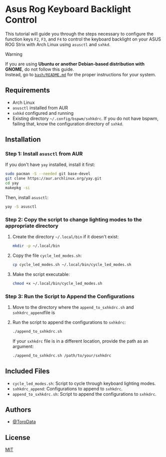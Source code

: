 # Asus Rog Keyboard Backlight Control

This tutorial will guide you through the steps necessary to configure the function keys `F2`, `F3`, and `F4` to control the keyboard backlight on your ASUS ROG Strix with Arch Linux using `asusctl` and `sxhkd`.

> [!WARNING]  
> If you are using **Ubuntu or another Debian-based distribution with GNOME**, do not follow this guide.  
> Instead, go to [`bash/README.md`](./bash/README.md) for the proper instructions for your system.

## Requirements

- Arch Linux
- `asusctl` installed from AUR
- `sxhkd` configured and running
- Existing directory `~/.config/bspwm/sxhkdrc`. If you do not have bspwm, failing that, know the configuration directory of `sxhkd`.

## Installation

### Step 1: Install `asusctl` from AUR

If you don't have `yay` installed, install it first:

```bash
sudo pacman -S --needed git base-devel
git clone https://aur.archlinux.org/yay.git
cd yay
makepkg -si
```

Then, install `asusctl`:

```bash
yay -S asusctl
```

### Step 2: Copy the script to change lighting modes to the appropriate directory

1. Create the directory `~/.local/bin` if it doesn't exist:

   ```bash
   mkdir -p ~/.local/bin
   ```

2. Copy the file `cycle_led_modes.sh`:

   ```bash
   cp cycle_led_modes.sh ~/.local/bin/cycle_led_modes.sh
   ```

3. Make the script executable:

   ```bash
   chmod +x ~/.local/bin/cycle_led_modes.sh
   ```

### Step 3: Run the Script to Append the Configurations

1. Move to the directory where the `append_to_sxhkdrc.sh` and `sxhkdrc_append`file is

2. Run the script to append the configurations to `sxhkdrc`:

   ```bash
   ./append_to_sxhkdrc.sh
   ```

   If your `sxhkdrc` file is in a different location, provide the path as an argument:

   ```bash
   ./append_to_sxhkdrc.sh /path/to/your/sxhkdrc
   ```

## Included Files

- `cycle_led_modes.sh`: Script to cycle through keyboard lighting modes.
- `sxhkdrc_append`: Configurations to append to `sxhkdrc`.
- `append_to_sxhkdrc.sh`: Script to append the configurations to `sxhkdrc`.

## Authors

- [@ToroData](https://www.github.com/ToroData)

## License

[MIT](https://choosealicense.com/licenses/mit/)
